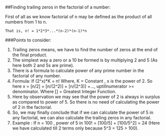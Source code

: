 <!-- START doctoc generated TOC please keep comment here to allow auto update -->
<!-- DON'T EDIT THIS SECTION, INSTEAD RE-RUN doctoc TO UPDATE -->

##Finding trailing zeros in the factorial of a number:

First of all as we know factorial of n may be defined as the product of all numbers from 1 to n.

```
That is, n! = 1*2*3*...*(n-2)*(n-1)*n
```

###Points to consider:

1. Trailing zeros means, we have to find the number of zeros at the end of the final product.
2. The simplest way a zero or a 10 be formed is by multiplying 2 and 5 (As here both 2 and 5s are prime).
3. There is a formula to calculate power of any prime number in the factorial of any number.
4. Formula: If (2^x)*K = n! Where, K = Constant , x is the power of 2. So here x = [n/2] + [n/(2^2)] + [n/(2^3)] +...,
   uptillnumerator >= denominator. Where [] = Greatest Integer Function.
5. Here by observation we may see that the power of 2 is always in surplus as compared to power of 5. 
   So there is no need of calculating the power of 2 in the factorial.
6. So, we may finally conclude that if we can calculate the power of 5 in any factorial,
   we can also calculate the trailing zeros in any factorial.
7. Example : If n = 100 , power of 5 in 100! = [100/5] + [100/5^2] = 24 
  (Here we have calculated till 2 terms only because 5^3 = 125 > 100).
